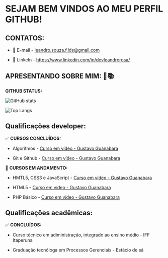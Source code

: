 # **SEJAM BEM VINDOS AO MEU PERFIL GITHUB!**


## CONTATOS: 

* 📩 E-mail - [leandro.souza.f.lds@gmail.com](mailto:leandro.souza.f.lds@gmail.com)

* 🪪 LinkeIn - https://www.linkedin.com/in/devleandrorosa/

## APRESENTANDO SOBRE MIM: 📖📚


**GITHUB STATUS:**

![GitHub stats](https://github-readme-stats.vercel.app/api?username=devleandrorosa&theme=github_dark&show_icons=true) 

![Top Langs](https://github-readme-stats.vercel.app/api/top-langs/?username=devleandrorosa&hide_progress=true&theme=github_dark)



## Qualificações developer:


✅ **CURSOS CONCLUÍDOS:** 

* Algoritmos - [Curso em vídeo - Gustavo Guanabara](https://www.cursoemvideo.com/curso/curso-de-algoritmo/)

* Git e Github - [Curso em vídeo - Gustavo Guanabara](https://www.cursoemvideo.com/curso/curso-de-git-e-github/) 


🎯 **CURSOS EM ANDAMENTO:**

* HMTL5, CSS3 e JavaScript - [Curso em vídeo - Gustavo Guanabara](https://www.cursoemvideo.com/curso/html5-css3-modulo1/)

* HTML5 - [Curso em vídeo - Gustavo Guanabara](https://www.cursoemvideo.com/curso/html5/)

* PHP Básico - [Curso em vídeo - Gustavo Guanabara](https://www.cursoemvideo.com/curso/php-basico/)


## Qualificações acadêmicas:

✅ **CONCLUÍDOS:** 

* Curso técnico em adiministração, integrado ao ensino médio - IFF Itaperuna

* Graduação tecnóloga em Processos Gerenciais - Estácio de sá
